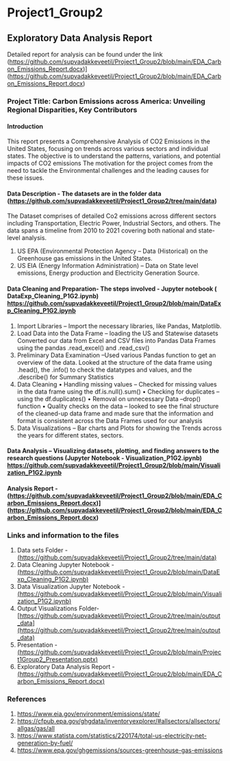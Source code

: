 # Project1_Group2
## Exploratory Data Analysis Report 
Detailed report for analysis can be found under the link 
(https://github.com/supvadakkeveetil/Project1_Group2/blob/main/EDA_Carbon_Emissions_Report.docx)](https://github.com/supvadakkeveetil/Project1_Group2/blob/main/EDA_Carbon_Emissions_Report.docx)

### Project Title: Carbon Emissions across America: Unveiling Regional Disparities, Key Contributors
#### Introduction
This report presents a Comprehensive Analysis of CO2 Emissions in the United States, focusing on trends across various sectors and individual states. The objective is to understand the patterns, variations, and potential impacts of CO2 emissions
The motivation for the project comes from the need to tackle the Environmental challenges and the leading causes for these issues. 
#### Data Description - The datasets are in the folder data (https://github.com/supvadakkeveetil/Project1_Group2/tree/main/data)
The Dataset comprises of detailed Co2 emissions across different sectors including Transportation, Electric Power, Industrial Sectors, and others. The data spans a timeline from 2010 to 2021 covering both national and state-level analysis.
1.	US EPA (Environmental Protection Agency – Data (Historical) on the Greenhouse gas emissions in the United States.
2.	US EIA (Energy Information Administration) – Data on State level emissions, Energy production and Electricity Generation Source.
#### Data Cleaning and Preparation- The steps involved - Jupyter notebook ( DataExp_Cleaning_P1G2.ipynb) https://github.com/supvadakkeveetil/Project1_Group2/blob/main/DataExp_Cleaning_P1G2.ipynb
1.	Import Libraries – Import the necessary libraries, like Pandas, Matplotlib. 
2.	Load Data into the Data Frame – loading the US and Statewise datasets
Converted our data from Excel and CSV files into Pandas Data Frames using the pandas .read_excel() and .read_csv()
3.	Preliminary Data Examination –Used various Pandas function to get an overview of the data.  Looked at the structure of the data frame using .head(), the .info() to check the datatypes and values, and the .describe() for Summary Statistics 
4.	Data Cleaning
•	Handling missing values – Checked for missing values in the data frame using the   df.is.null().sum()
•	Checking for duplicates – using the df.duplicates()
•	Removal on unnecessary Data –drop() function
•	Quality checks on the data – looked to see the final structure of the cleaned-up data frame and made sure that the information and format is consistent across the Data Frames used for our analysis
5.	Data Visualizations – Bar charts and Plots for showing the Trends across the years for different states, sectors.
#### Data Analysis – Visualizing datasets, plotting, and finding answers to the research questions (Jupyter Notebook - Visualization_P1G2.ipynb) https://github.com/supvadakkeveetil/Project1_Group2/blob/main/Visualization_P1G2.ipynb
#### Analysis Report - (https://github.com/supvadakkeveetil/Project1_Group2/blob/main/EDA_Carbon_Emissions_Report.docx)](https://github.com/supvadakkeveetil/Project1_Group2/blob/main/EDA_Carbon_Emissions_Report.docx)

### Links and information to the files
1. Data sets Folder - [
(https://github.com/supvadakkeveetil/Project1_Group2/tree/main/data)](https://github.com/supvadakkeveetil/Project1_Group2/tree/main/data)
2. Data Cleaning Jupyter Notebook - [
(https://github.com/supvadakkeveetil/Project1_Group2/blob/main/DataExp_Cleaning_P1G2.ipynb)](https://github.com/supvadakkeveetil/Project1_Group2/blob/main/DataExp_Cleaning_P1G2.ipynb)
3. Data Visualization Jupyter Notebook - 
[(https://github.com/supvadakkeveetil/Project1_Group2/blob/main/Visualization_P1G2.ipynb)](https://github.com/supvadakkeveetil/Project1_Group2/blob/main/Visualization_P1G2.ipynb)
4. Output Visualizations Folder-  [https://github.com/supvadakkeveetil/Project1_Group2/tree/main/output_data](https://github.com/supvadakkeveetil/Project1_Group2/tree/main/output_data)
5. Presentation - [
(https://github.com/supvadakkeveetil/Project1_Group2/blob/main/Project1Group2_Presentation.pptx)](https://github.com/supvadakkeveetil/Project1_Group2/blob/main/Project1Group2_Presentation.pptx)
6. Exploratory Data Analysis Report - [
(https://github.com/supvadakkeveetil/Project1_Group2/blob/main/EDA_Carbon_Emissions_Report.docx)](https://github.com/supvadakkeveetil/Project1_Group2/blob/main/EDA_Carbon_Emissions_Report.docx)
### References
1.	https://www.eia.gov/environment/emissions/state/
2.	https://cfpub.epa.gov/ghgdata/inventoryexplorer/#allsectors/allsectors/allgas/gas/all
3.	https://www.statista.com/statistics/220174/total-us-electricity-net-generation-by-fuel/
4.	https://www.epa.gov/ghgemissions/sources-greenhouse-gas-emissions

